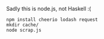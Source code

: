 Sadly this is node.js, not Haskell :(
```
npm install cheerio lodash request
mkdir cache/
node scrap.js
```
